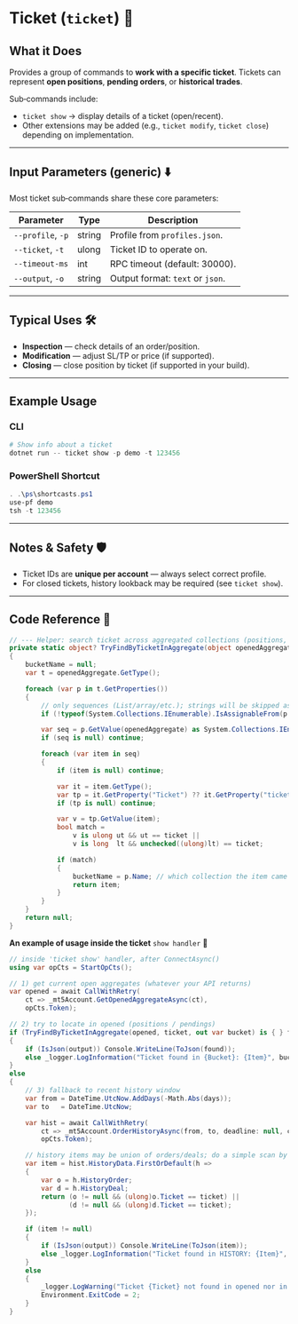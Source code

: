 # Ticket (`ticket`) 🎫

## What it Does

Provides a group of commands to **work with a specific ticket**.
Tickets can represent **open positions**, **pending orders**, or **historical trades**.

Sub‑commands include:

* `ticket show` → display details of a ticket (open/recent).
* Other extensions may be added (e.g., `ticket modify`, `ticket close`) depending on implementation.

---

## Input Parameters (generic) ⬇️

Most ticket sub‑commands share these core parameters:

| Parameter         | Type   | Description                      |
| ----------------- | ------ |  -------------------------------- |
| `--profile`, `-p` | string |  Profile from `profiles.json`.    |
| `--ticket`, `-t`  | ulong  |  Ticket ID to operate on.         |
| `--timeout-ms`    | int    |  RPC timeout (default: 30000).    |
| `--output`, `-o`  | string |  Output format: `text` or `json`. |

---

## Typical Uses 🛠️

* **Inspection** — check details of an order/position.
* **Modification** — adjust SL/TP or price (if supported).
* **Closing** — close position by ticket (if supported in your build).

---

## Example Usage

### CLI

```powershell
# Show info about a ticket
dotnet run -- ticket show -p demo -t 123456
```

### PowerShell Shortcut

```powershell
. .\ps\shortcasts.ps1
use-pf demo
tsh -t 123456
```

---

## Notes & Safety 🛡️

* Ticket IDs are **unique per account** — always select correct profile.
* For closed tickets, history lookback may be required (see `ticket show`).

---

## Code Reference 🧩

```csharp
// --- Helper: search ticket across aggregated collections (positions, pendings, etc.)
private static object? TryFindByTicketInAggregate(object openedAggregate, ulong ticket, out string? bucketName)
{
    bucketName = null;
    var t = openedAggregate.GetType();

    foreach (var p in t.GetProperties())
    {
        // only sequences (List/array/etc.); strings will be skipped as IEnumerable<char>
        if (!typeof(System.Collections.IEnumerable).IsAssignableFrom(p.PropertyType)) continue;

        var seq = p.GetValue(openedAggregate) as System.Collections.IEnumerable;
        if (seq is null) continue;

        foreach (var item in seq)
        {
            if (item is null) continue;

            var it = item.GetType();
            var tp = it.GetProperty("Ticket") ?? it.GetProperty("ticket");
            if (tp is null) continue;

            var v = tp.GetValue(item);
            bool match =
                v is ulong ut && ut == ticket ||
                v is long  lt && unchecked((ulong)lt) == ticket;

            if (match)
            {
                bucketName = p.Name; // which collection the item came from
                return item;
            }
        }
    }
    return null;
}
```
**An example of usage inside the ticket** `show handler` 🧩

```csharp
// inside 'ticket show' handler, after ConnectAsync()
using var opCts = StartOpCts();

// 1) get current open aggregates (whatever your API returns)
var opened = await CallWithRetry(
    ct => _mt5Account.GetOpenedAggregateAsync(ct),
    opCts.Token);

// 2) try to locate in opened (positions / pendings)
if (TryFindByTicketInAggregate(opened, ticket, out var bucket) is { } found)
{
    if (IsJson(output)) Console.WriteLine(ToJson(found));
    else _logger.LogInformation("Ticket found in {Bucket}: {Item}", bucket, ToJson(found));
}
else
{
    // 3) fallback to recent history window
    var from = DateTime.UtcNow.AddDays(-Math.Abs(days));
    var to   = DateTime.UtcNow;

    var hist = await CallWithRetry(
        ct => _mt5Account.OrderHistoryAsync(from, to, deadline: null, cancellationToken: ct),
        opCts.Token);

    // history items may be union of orders/deals; do a simple scan by Ticket
    var item = hist.HistoryData.FirstOrDefault(h =>
    {
        var o = h.HistoryOrder;
        var d = h.HistoryDeal;
        return (o != null && (ulong)o.Ticket == ticket) ||
               (d != null && (ulong)d.Ticket == ticket);
    });

    if (item != null)
    {
        if (IsJson(output)) Console.WriteLine(ToJson(item));
        else _logger.LogInformation("Ticket found in HISTORY: {Item}", ToJson(item));
    }
    else
    {
        _logger.LogWarning("Ticket {Ticket} not found in opened nor in the last {Days}d history.", ticket, days);
        Environment.ExitCode = 2;
    }
}
```
